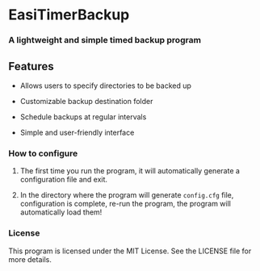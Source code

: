 # EasiTimerBackup

### A lightweight and simple timed backup program



## Features

- Allows users to specify directories to be backed up

- Customizable backup destination folder

- Schedule backups at regular intervals

- Simple and user-friendly interface

  

### How to configure

1. The first time you run the program, it will automatically generate a configuration file and exit.

2. In the directory where the program will generate `config.cfg` file, configuration is complete, re-run the program, the program will automatically load them!

   

### License

This program is licensed under the MIT License. See the LICENSE file for more details.